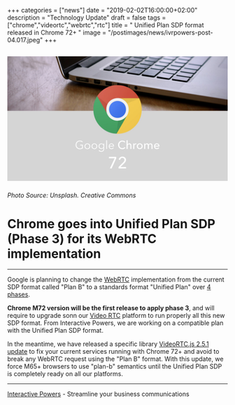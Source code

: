 +++
categories = ["news"]
date = "2019-02-02T16:00:00+02:00"
description = "Technology Update"
draft = false
tags = ["chrome","videortc","webrtc","rtc"]
title = " Unified Plan SDP format released in Chrome 72+ "
image = "/postimages/news/ivrpowers-post-04.017.jpeg"
+++

![Google Chrome 72](/postimages/news/ivrpowers-post-04.017.jpeg)
------------
###### Photo Source: Unsplash. Creative Commons

# Chrome goes into Unified Plan SDP (Phase 3) for its WebRTC implementation
---

Google is planning to change the [WebRTC](http://blog.ivrpowers.com/post/technologies/what-is-webrtc/) implementation from the current SDP format called "Plan B" to a standards format "Unified Plan" over [4 phases](https://webrtc.org/web-apis/chrome/unified-plan/).

**Chrome M72 version will be the first release to apply phase 3**, and will require to upgrade sonn our [Video RTC](https://www.ivrpowers.com/videortc/) platform to run properly all this new SDP format. From Interactive Powers, we are working on a compatible plan with the Unified Plan SDP format. 

In the meantime, we have released a specific library [VideoRTC.js 2.5.1 update](http://blog.ivrpowers.com/post/updates/update-video-rtc-js-2.5.1/)  to fix your current services running with Chrome 72+ and avoid to break any WebRTC request using the "Plan B" format. With this update, we force M65+ browsers to use "plan-b" semantics until the Unified Plan SDP is completely ready on all our platforms.

---
[Interactive Powers](http://www.ivrpowers.com/ ) - Streamline your business communications



